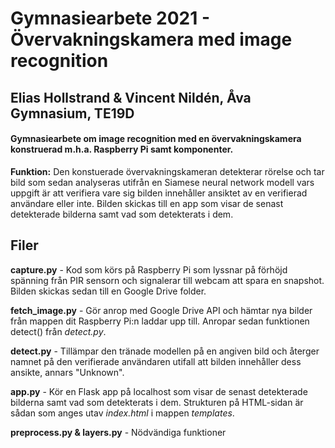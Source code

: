 # Gymnasiearbete 2021 - Övervakningskamera med image recognition
## Elias Hollstrand & Vincent Nildén, Åva Gymnasium, TE19D
#### Gymnasiearbete om image recognition med en övervakningskamera konstruerad m.h.a. Raspberry Pi samt komponenter. 

**Funktion:** Den konstuerade övervakningskameran detekterar rörelse och tar bild som sedan analyseras utifrån en Siamese neural network modell vars uppgift är att verifiera vare sig bilden innehåller ansiktet av en verifierad användare eller inte. Bilden skickas till en app som visar de senast detekterade bilderna samt vad som detekterats i dem. 

## Filer
**capture.py** - Kod som körs på Raspberry Pi som lyssnar på förhöjd spänning från PIR sensorn och signalerar till webcam att spara en snapshot. Bilden skickas sedan till en Google Drive folder.

**fetch_image.py** - Gör anrop med Google Drive API och hämtar nya bilder från mappen dit Raspberry Pi:n laddar upp till. Anropar sedan funktionen detect() från *detect.py*.

**detect.py** - Tillämpar den tränade modellen på en angiven bild och återger namnet på den verifierade användaren utifall att bilden innehåller dess ansikte, annars "Unknown".

**app.py** - Kör en Flask app på localhost som visar de senast detekterade bilderna samt vad som detekterats i dem. Strukturen på HTML-sidan är sådan som anges utav *index.html* i mappen *templates*. 

**preprocess.py & layers.py** - Nödvändiga funktioner
